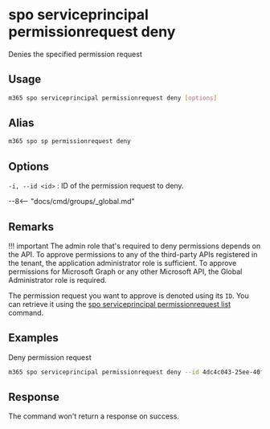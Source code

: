 # spo serviceprincipal permissionrequest deny

Denies the specified permission request

## Usage

```sh
m365 spo serviceprincipal permissionrequest deny [options]
```

## Alias

```sh
m365 spo sp permissionrequest deny
```

## Options

`-i, --id <id>`
: ID of the permission request to deny.

--8<-- "docs/cmd/groups/_global.md"

## Remarks

!!! important
    The admin role that's required to deny permissions depends on the API. To approve permissions to any of the third-party APIs registered in the tenant, the application administrator role is sufficient. To approve permissions for Microsoft Graph or any other Microsoft API, the Global Administrator role is required.

The permission request you want to approve is denoted using its `ID`. You can retrieve it using the [spo serviceprincipal permissionrequest list](./serviceprincipal-permissionrequest-list.md) command.

## Examples

Deny permission request

```sh
m365 spo serviceprincipal permissionrequest deny --id 4dc4c043-25ee-40f2-81d3-b3bf63da7538
```

## Response

The command won't return a response on success.
